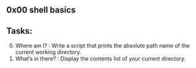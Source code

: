 0x00 shell basics
------------------------------

Tasks:
-----------------------------
0. Where am I? :  Write a script that prints the absolute path name of the current working directory.
1. What’s in there? : Display the contents list of your current directory.
